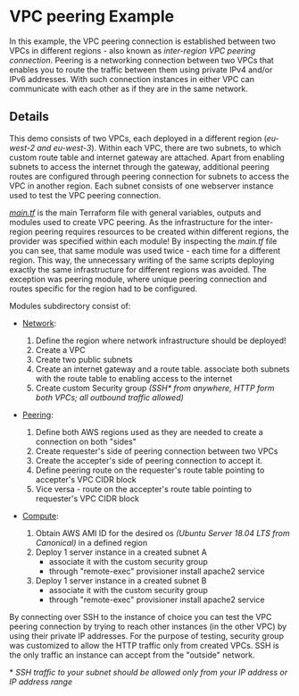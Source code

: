 # VPC peering Example
In this example, the VPC peering connection is established between two VPCs in different regions - also known as *inter-region VPC peering connection*. Peering is a networking connection between two VPCs that enables you to route the traffic between them using private IPv4 and/or IPv6 addresses. With such connection instances in either VPC can communicate with each other as if they are in the same network. 

## Details
This demo consists of two VPCs, each deployed in a different region (*eu-west-2 and eu-west-3*). Within each VPC, there are two subnets, to which custom route table and internet gateway are attached. Apart from enabling subnets to access the internet through the gateway, additional peering routes are configured through peering connection for subnets to access the VPC in another region. Each subnet consists of one webserver instance used to test the VPC peering connection.

[*main.tf*](https://github.com/MihaMarkocic/cloudservices/blob/master/AWS/network_security/main.tf) is the main Terraform file with general variables, outputs and modules used to create VPC peering. As the infrastructure for the inter-region peering requires resources to be created within different regions, the provider was specified within each module! By inspecting the *main.tf* file you can see, that same module was used twice - each time for a different region. This way, the unnecessary writing of the same scripts deploying exactly the same infrastructure for different regions was avoided. The exception was peering module, where unique peering connection and routes specific for the region had to be configured. 

Modules subdirectory consist of:

- [Network](https://github.com/MihaMarkocic/cloudservices/tree/master/AWS/vpc_peering/modules/network):
    1. Define the region where network infrastructure should be deployed! 
    2. Create a VPC 
    3. Create two public subnets
    4. Create an internet gateway and a route table. associate both subnets with the route table to enabling access to the internet
    5. Create custom Security group *(SSH\* from anywhere, HTTP form both VPCs; all outbound traffic allowed)* 

- [Peering](https://github.com/MihaMarkocic/cloudservices/tree/master/AWS/vpc_peering/modules/peering):
    1. Define both AWS regions used as they are needed to create a connection on both "sides"
    2. Create requester's side of peering connection between two VPCs
    3. Create the accepter's side of peering connection to accept it.
    4. Define peering route on the requester's route table pointing to accepter's VPC CIDR block
    5. Vice versa - route on the accepter's route table pointing to requester's VPC CIDR block

- [Compute](https://github.com/MihaMarkocic/cloudservices/tree/master/AWS/vpc_peering/modules/compute):
    1. Obtain AWS AMI ID for the desired os *(Ubuntu Server 18.04 LTS from Canonical)* in a defined region
    2. Deploy 1 server instance in a created subnet A
        - associate it with the custom security group
        - through "remote-exec" provisioner install apache2 service
    3. Deploy 1 server instance in a created subnet B
        - associate it with the custom security group
        - through "remote-exec" provisioner install apache2 service    

By connecting over SSH to the instance of choice you can test the VPC peering connection by trying to reach other instances (in the other VPC) by using their private IP addresses. For the purpose of testing, security group was customized to allow the HTTP traffic only from created VPCs. SSH is the only traffic an instance can accept from the "outside" network.

\*  *SSH traffic to your subnet should be allowed only from your IP address or IP address range*


